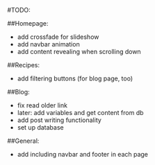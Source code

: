 #TODO:

##Homepage:
- add crossfade for slideshow
- add navbar animation
- add content revealing when scrolling down

##Recipes:
- add filtering buttons (for blog page, too)

##Blog:
- fix read older link
- later: add variables and get content from db
- add post writing functionality
- set up database

##General:
- add including navbar and footer in each page
